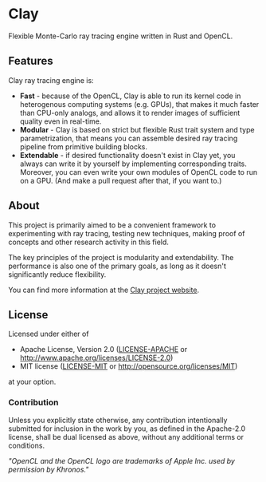 # Clay

Flexible Monte-Carlo ray tracing engine written in Rust and OpenCL.

## Features

Clay ray tracing engine is:
+ **Fast** - because of the OpenCL, Clay is able to run its kernel code in heterogenous
  computing systems (e.g. GPUs), that makes it much faster than CPU-only analogs,
  and allows it to render images of sufficient quality even in real-time.
+ **Modular** - Clay is based on strict but flexible Rust trait system and type parametrization,
  that means you can assemble desired ray tracing pipeline from primitive building blocks.
+ **Extendable** - if desired functionality doesn't exist in Clay yet, you always can write
  it by yourself by implementing corresponding traits. Moreover, you can even write your own
  modules of OpenCL code to run on a GPU. (And make a pull request after that, if you want to.)

## About

This project is primarily aimed to be a convenient framework to experimenting with ray tracing,
testing new techniques, making proof of concepts and other research activity in this field.

The key principles of the project is modularity and extendability.
The performance is also one of the primary goals, as long as it doesn't significantly reduce flexibility.

You can find more information at the [Clay project website](https://clay-rs.github.io).

## License

Licensed under either of

 * Apache License, Version 2.0 ([LICENSE-APACHE](LICENSE-APACHE) or http://www.apache.org/licenses/LICENSE-2.0)
 * MIT license ([LICENSE-MIT](LICENSE-MIT) or http://opensource.org/licenses/MIT)

at your option.

### Contribution

Unless you explicitly state otherwise, any contribution intentionally submitted
for inclusion in the work by you, as defined in the Apache-2.0 license, shall be dual licensed as above, without any
additional terms or conditions.


*"OpenCL and the OpenCL logo are trademarks of Apple Inc. used by permission by Khronos."*
